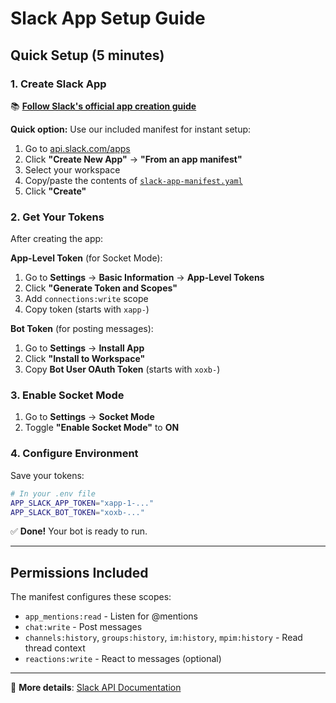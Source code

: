 # Slack App Setup Guide

## Quick Setup (5 minutes)

### 1. Create Slack App

📚 **[Follow Slack's official app creation guide](https://docs.slack.dev/#apps)**

**Quick option:** Use our included manifest for instant setup:

1. Go to [api.slack.com/apps](https://api.slack.com/apps)
2. Click **"Create New App"** → **"From an app manifest"**
3. Select your workspace
4. Copy/paste the contents of [`slack-app-manifest.yaml`](./slack-app-manifest.yaml)
5. Click **"Create"**

### 2. Get Your Tokens

After creating the app:

**App-Level Token** (for Socket Mode):
1. Go to **Settings** → **Basic Information** → **App-Level Tokens**
2. Click **"Generate Token and Scopes"**
3. Add `connections:write` scope
4. Copy token (starts with `xapp-`)

**Bot Token** (for posting messages):
1. Go to **Settings** → **Install App**
2. Click **"Install to Workspace"**
3. Copy **Bot User OAuth Token** (starts with `xoxb-`)

### 3. Enable Socket Mode

1. Go to **Settings** → **Socket Mode**
2. Toggle **"Enable Socket Mode"** to **ON**

### 4. Configure Environment

Save your tokens:

```bash
# In your .env file
APP_SLACK_APP_TOKEN="xapp-1-..."
APP_SLACK_BOT_TOKEN="xoxb-..."
```

✅ **Done!** Your bot is ready to run.

---

## Permissions Included

The manifest configures these scopes:
- `app_mentions:read` - Listen for @mentions
- `chat:write` - Post messages
- `channels:history`, `groups:history`, `im:history`, `mpim:history` - Read thread context
- `reactions:write` - React to messages (optional)

---

📖 **More details**: [Slack API Documentation](https://api.slack.com/start)
